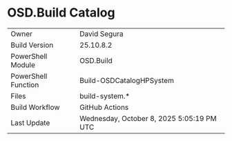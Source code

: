 ﻿# OSD.Build Catalog

| | |
|-|-|
| Owner | David Segura |
| Build Version | 25.10.8.2 |
| PowerShell Module | OSD.Build |
| PowerShell Function | Build-OSDCatalogHPSystem |
| Files | build-system.* |
| Build Workflow | GitHub Actions |
| Last Update | Wednesday, October 8, 2025 5:05:19 PM UTC |
